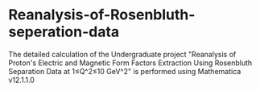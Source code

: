 # Reanalysis-of-Rosenbluth-seperation-data

The detailed calculation of the Undergraduate project "Reanalysis of Proton's Electric and Magnetic Form Factors Extraction Using Rosenbluth Separation Data at 1≤Q^2≤10 GeV^2" is performed using Mathematica v12.1.1.0
